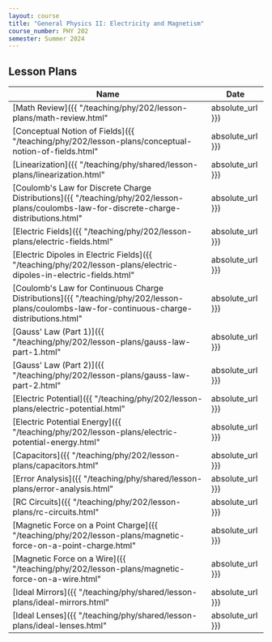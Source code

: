 ```yaml
---
layout: course
title: "General Physics II: Electricity and Magnetism"
course_number: PHY 202
semester: Summer 2024
---
```


## Lesson Plans

| Name | Date |
| ---- | ---- |
| [Math Review]({{ "/teaching/phy/202/lesson-plans/math-review.html" | absolute_url }}) | May 20, 2024 |
| [Conceptual Notion of Fields]({{ "/teaching/phy/202/lesson-plans/conceptual-notion-of-fields.html" | absolute_url }}) | May 20, 2024 |
| [Linearization]({{ "/teaching/phy/shared/lesson-plans/linearization.html" | absolute_url }}) | May 20, 2024 |
| [Coulomb's Law for Discrete Charge Distributions]({{ "/teaching/phy/202/lesson-plans/coulombs-law-for-discrete-charge-distributions.html" | absolute_url }}) | May 21, 2024 |
| [Electric Fields]({{ "/teaching/phy/202/lesson-plans/electric-fields.html" | absolute_url }}) | May 21, 2024 |
| [Electric Dipoles in Electric Fields]({{ "/teaching/phy/202/lesson-plans/electric-dipoles-in-electric-fields.html" | absolute_url }}) | May 23, 2024 |
| [Coulomb's Law for Continuous Charge Distributions]({{ "/teaching/phy/202/lesson-plans/coulombs-law-for-continuous-charge-distributions.html" | absolute_url }}) | May 23 - 28, 2024 |
| [Gauss' Law (Part 1)]({{ "/teaching/phy/202/lesson-plans/gauss-law-part-1.html" | absolute_url }}) | May 28, 2024 |
| [Gauss' Law (Part 2)]({{ "/teaching/phy/202/lesson-plans/gauss-law-part-2.html" | absolute_url }}) | June 3, 2024 |
| [Electric Potential]({{ "/teaching/phy/202/lesson-plans/electric-potential.html" | absolute_url }}) | June 3, 2024 |
| [Electric Potential Energy]({{ "/teaching/phy/202/lesson-plans/electric-potential-energy.html" | absolute_url }}) | June 4, 2024 |
| [Capacitors]({{ "/teaching/phy/202/lesson-plans/capacitors.html" | absolute_url }}) | June 4, 2024 |
| [Error Analysis]({{ "/teaching/phy/shared/lesson-plans/error-analysis.html" | absolute_url }}) | June 4, 2024 |
| [RC Circuits]({{ "/teaching/phy/202/lesson-plans/rc-circuits.html" | absolute_url }}) | June 6 - 10, 2024 |
| [Magnetic Force on a Point Charge]({{ "/teaching/phy/202/lesson-plans/magnetic-force-on-a-point-charge.html" | absolute_url }}) | June 11, 2024 |
| [Magnetic Force on a Wire]({{ "/teaching/phy/202/lesson-plans/magnetic-force-on-a-wire.html" | absolute_url }}) | June 13, 2024 |
| [Ideal Mirrors]({{ "/teaching/phy/shared/lesson-plans/ideal-mirrors.html" | absolute_url }}) | July 8, 2024 |
| [Ideal Lenses]({{ "/teaching/phy/shared/lesson-plans/ideal-lenses.html" | absolute_url }}) | July 8, 2024 |
